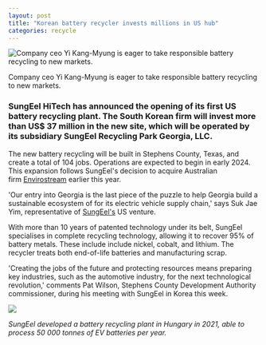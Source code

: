 ```yaml
---
layout: post
title: "Korean battery recycler invests millions in US hub"
categories: recycle
---
```


![Company ceo Yi Kang-Myung is eager to take responsible battery recycling to new markets.](https://recyclinginternational.com/wp-content/uploads/2022/08/Yi-Kang-Myung-1024x686.jpg)

Company ceo Yi Kang-Myung is eager to take responsible battery recycling to new markets.

### SungEel HiTech has announced the opening of its first US battery recycling plant. The South Korean firm will invest more than US$ 37 million in the new site, which will be operated by its subsidiary SungEel Recycling Park Georgia, LLC.

The new battery recycling will be built in Stephens County, Texas, and create a total of 104 jobs. Operations are expected to begin in early 2024. This expansion follows SungEel's decision to acquire Australian firm [Envirostream](https://envirostream.com.au/lithium-australia-now-fully-owns-strategic-battery-recycling-asset-envirostream/) earlier this year.

'Our entry into Georgia is the last piece of the puzzle to help Georgia build a sustainable ecosystem of for its electric vehicle supply chain,' says Suk Jae Yim, representative of [SungEel's](https://www.sungeelht.com/en) US venture.

With more than 10 years of patented technology under its belt, SungEel specialises in complete recycling technology, allowing it to recover 95% of battery metals. These include include nickel, cobalt, and lithium. The recycler treats both end-of-life batteries and manufacturing scrap.

'Creating the jobs of the future and protecting resources means preparing key industries, such as the automotive industry, for the next technological revolution,' comments Pat Wilson, Stephens County Development Authority commissioner, during his meeting with SungEel in Korea this week.

![](https://recyclinginternational.com/wp-content/uploads/2022/08/SungEeels-battery-recycling-plant-in-Hungary.jpg)

*SungEel developed a battery recycling plant in Hungary in 2021, able to process 50 000 tonnes of EV batteries per year.*